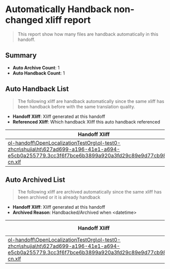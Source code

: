 # Automatically Handback non-changed xliff report
> This report show how many files are handback automatically in this handoff.

## Summary
* **Auto Archive Count**: 1
* **Auto Handback Count**: 1

## Auto Handback List
> The following xliff are handback automatically since the same xliff has been handback before with the same translation quality.

* **Handoff Xliff**: Xliff generated at this handoff
* **Referenced Xliff**: Which handback Xliff this auto handback referenced

| Handoff Xliff | Referenced Xliff | 
| --- | --- | 
| [ol-handoff\OpenLocalizationTestOrg\ol-test0-zhcn\shujia\ht\627ad699-a196-41e1-a694-e5cb0a255779.3cc3f6f7bce6b3899a920a3fd29c89e9d77cb98e.zh-cn.xlf](https://github.com/OpenLocalizationTestOrg/ol-test0-handoff/blob/929fc6b53745d6ebf22ec9ff1c2d5f0acf7da074/ol-handoff/OpenLocalizationTestOrg/ol-test0-zhcn/shujia/ht/627ad699-a196-41e1-a694-e5cb0a255779.3cc3f6f7bce6b3899a920a3fd29c89e9d77cb98e.zh-cn.xlf) | [ol-handback\OpenLocalizationTestOrg\ol-test0-zhcn\shujia\ht\627ad699-a196-41e1-a694-e5cb0a255779.3cc3f6f7bce6b3899a920a3fd29c89e9d77cb98e.zh-cn.xlf](https://github.com/OpenLocalizationTestOrg/ol-test0-handback/blob/da086ebe79c1cc0be3ebc0810ab07d45cadde457/ol-handback/OpenLocalizationTestOrg/ol-test0-zhcn/shujia/ht/627ad699-a196-41e1-a694-e5cb0a255779.3cc3f6f7bce6b3899a920a3fd29c89e9d77cb98e.zh-cn.xlf) | 

## Auto Archived List
> The following xliff are archived automatically since the same xliff has been archived or it is already handback

* **Handoff Xliff**: Xliff generated at this handoff
* **Archived Reason**: Handbacked/Archived when &lt;datetime&gt;

| Handoff Xliff | Archived Reason | 
| --- | --- | 
| [ol-handoff\OpenLocalizationTestOrg\ol-test0-zhcn\shujia\ht\627ad699-a196-41e1-a694-e5cb0a255779.3cc3f6f7bce6b3899a920a3fd29c89e9d77cb98e.zh-cn.xlf](https://github.com/OpenLocalizationTestOrg/ol-test0-handoff/blob/929fc6b53745d6ebf22ec9ff1c2d5f0acf7da074/ol-handoff/OpenLocalizationTestOrg/ol-test0-zhcn/shujia/ht/627ad699-a196-41e1-a694-e5cb0a255779.3cc3f6f7bce6b3899a920a3fd29c89e9d77cb98e.zh-cn.xlf) | Handbacked | 

